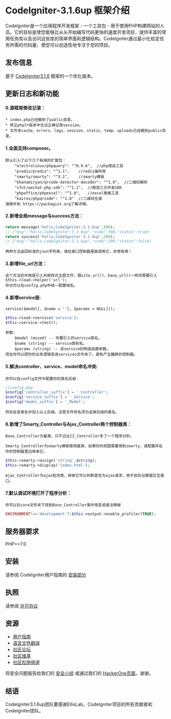CodeIgniter-3.1.6up 框架介绍
===========================

CodeIgniter是一个应用程序开发框架 - 一个工具包 - 用于使用PHP构建网站的人员。它的目标是使您能够比从头开始编写代码更快的速度开发项目，提供丰富的常用任务库以及访问这些库的简单界面和逻辑结构。CodeIgniter通过最小化给定任务所需的代码量，使您可以创造性地专注于您的项目。

## 发布信息

基于 [CodeIgniter3.1.6](https://codeigniter.com) 框架的一个优化版本。

## 更新日志和新功能

#### 0.源框架修改记录：
	* index.php已经搬到了public目录。
	* 修正php7+版本中无法正确记录session。
	* 文件夹cache、errors、logs、session、static、temp、uploads已经搬到public目录。


#### 1.全面支持composer。
	默认引入了以下几个有用的扩展包：
		"electrolinux/phpquery": "^0.9.6",	//php爬虫工具
		"predis/predis": "^1.1",	//redis操作库
		"smarty/smarty": "^3.1",	//smarty模板
		"khanamiryan/qrcode-detector-decoder": "^1.0",	//二维码解析
		"sfnt/wechat-php-sdk": "^1.1",	//微信三方开发SDK
		"phpoffice/phpexcel": "^1.8",	//excel表格工具
		"kairos/phpqrcode": "^1.0"	//二维码生成
	请移步到 https://packagist.org了解详情。

####  2.新增全局message与success方法：
```php
return message('hello,CodeIgniter-3.1.6up',500);
// {"msg":"hello,CodeIgniter-3.1.6up","code":500,"status":true}
return success('hello,CodeIgniter-3.1.6up',200);
// {"msg":"hello,CodeIgniter-3.1.6up","code":200,"status":false}
```	
	两种方法返回标准的json字符串，请在接口控制器里面调用它，非常有用！

#### 3.新增file_url方法：

	这个方法的作用是引入外部样式主题文件，跟site_url()、base_url()一样你需要引入$this->load->helper('url');
	你也可以在config.php中统一配置域名。


#### 4.新增service层:
	service($model[, $name = ''[, $params = NULL]]);
```php
$this->load->service('service');
$this->service->test();
```	
	参数:
		$model (mixed) -- 你要引入的service类名。
		$name (string) -- service类别名。
		$params (string) -- 该service的构造函数参数。
	现在你可以把你的业务逻辑丢进services文件夹了，避免产生臃肿的控制器。

#### 5.解决controller、service、model命名冲突:

	你可以在config文件中配置你的类名后缀：
```php
//config.php
$config['controller_suffix'] = '_Controller';
$config['service_suffix'] = '_Service';
$config['model_suffix'] = '_Model';
```
	然后在各类名中加入以上后缀，注意文件命名须为去掉后缀的类名。


#### 6.新增了Smarty_Controller与Ajax_Controller两个控制器类：

	Base_Controller为基类，只不过比CI_Controller多了一个程序分析。

	Smarty_Controller为smarty模板使用基类，如果你的视图需要用到smarty，请配置并在你的控制器里边继承它。
```php
$this->smarty->assign('string',$string);
$this->smarty->display('index.html');
```
	Ajax_Controller为ajax检测类，继承它可以判断是否为ajax请求，用于前后台数据交互接口。


#### 7.默认调试环境打开了程序分析：

	你可以在core文件夹下找到Base_Controller类中改变或者注释掉
```php
ENVIRONMENT!=='development'?:$this->output->enable_profiler(TRUE);
```
## 服务器要求

PHP>=7.0

## 安装

请参阅 CodeIgniter用户指南的 [安装部分](https://codeigniter.com/user_guide/installation/index.html)

## 执照

请参阅 [许可协议](https://github.com/bcit-ci/CodeIgniter/blob/develop/user_guide_src/source/license.rst)

## 资源

-  [用户指南](https://codeigniter.com/docs)
-  [语言文件翻译](https://github.com/bcit-ci/codeigniter3-translations)
-  [社区论坛](http://forum.codeigniter.com/)
-  [社区维基](https://github.com/bcit-ci/CodeIgniter/wiki)
-  [社区松弛频道](https://codeigniterchat.slack.com/)

将安全问题报告给我们的 [安全小组](mailto:security@codeigniter.com) 或通过我们的 [HackerOne页面](https://hackerone.com/codeigniter)，谢谢。

## 结语

CodeIgniter3.1.6up团队要感谢EllisLab，CodeIgniter项目的所有贡献者和CodeIgniter团队。
